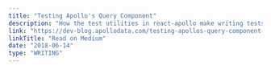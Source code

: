 ```yaml
---
title: "Testing Apollo's Query Component"
description: "How the test utilities in react-apollo make writing tests a breeze"
link: "https://dev-blog.apollodata.com/testing-apollos-query-component-d575dc642e04"
linkTitle: "Read on Medium"
date: "2018-06-14"
type: "WRITING"
---
```

